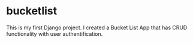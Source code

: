 # bucketlist

This is my first Django project. I created a Bucket List App that has CRUD functionality with user authentification. 
